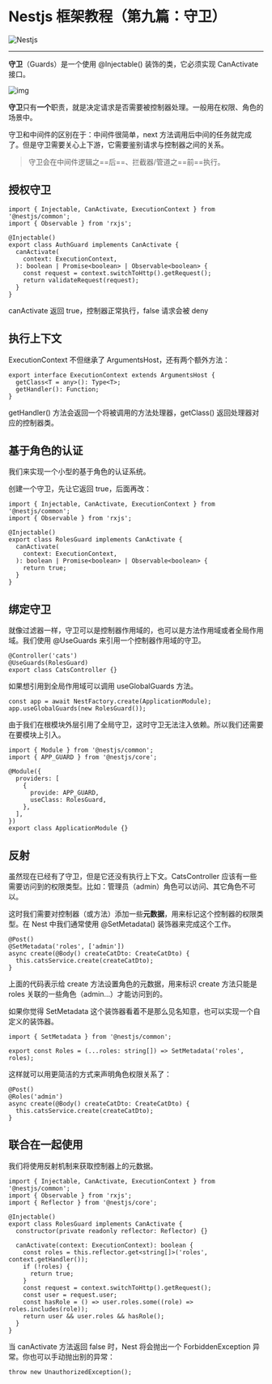 # Nestjs 框架教程（第九篇：守卫）

![Nestjs](https://image.yoouu.cn/sunseekerx/back-end/nestjs/nestjs-logo.png)

------





**守卫**（Guards）是一个使用 @Injectable() 装饰的类，它必须实现 CanActivate 接口。

![img](https://image.yoouu.cn/sunseekerx/back-end/nestjs/5d1ec2a0e2ae056395.png)

**守卫**只有**一个**职责，就是决定请求是否需要被控制器处理。一般用在权限、角色的场景中。

守卫和中间件的区别在于：中间件很简单，next 方法调用后中间的任务就完成了。但是守卫需要关心上下游，它需要鉴别请求与控制器之间的关系。

> 守卫会在中间件逻辑之==后==、拦截器/管道之==前==执行。

## 授权守卫

```
import { Injectable, CanActivate, ExecutionContext } from '@nestjs/common';
import { Observable } from 'rxjs';

@Injectable()
export class AuthGuard implements CanActivate {
  canActivate(
    context: ExecutionContext,
  ): boolean | Promise<boolean> | Observable<boolean> {
    const request = context.switchToHttp().getRequest();
    return validateRequest(request);
  }
}
```

canActivate 返回 true，控制器正常执行，false 请求会被 deny

## 执行上下文

ExecutionContext 不但继承了 ArgumentsHost，还有两个额外方法：

```
export interface ExecutionContext extends ArgumentsHost {
  getClass<T = any>(): Type<T>;
  getHandler(): Function;
}
```

getHandler() 方法会返回一个将被调用的方法处理器，getClass() 返回处理器对应的控制器类。

## 基于角色的认证

我们来实现一个小型的基于角色的认证系统。

创建一个守卫，先让它返回 true，后面再改：

```
import { Injectable, CanActivate, ExecutionContext } from '@nestjs/common';
import { Observable } from 'rxjs';

@Injectable()
export class RolesGuard implements CanActivate {
  canActivate(
    context: ExecutionContext,
  ): boolean | Promise<boolean> | Observable<boolean> {
    return true;
  }
}
```

## 绑定守卫

就像过滤器一样，守卫可以是控制器作用域的，也可以是方法作用域或者全局作用域。我们使用 @UseGuards 来引用一个控制器作用域的守卫。

```
@Controller('cats')
@UseGuards(RolesGuard)
export class CatsController {}
```

如果想引用到全局作用域可以调用 useGlobalGuards 方法。

```
const app = await NestFactory.create(ApplicationModule);
app.useGlobalGuards(new RolesGuard());
```

由于我们在根模块外层引用了全局守卫，这时守卫无法注入依赖。所以我们还需要在要模块上引入。

```
import { Module } from '@nestjs/common';
import { APP_GUARD } from '@nestjs/core';

@Module({
  providers: [
    {
      provide: APP_GUARD,
      useClass: RolesGuard,
    },
  ],
})
export class ApplicationModule {}
```

## 反射

虽然现在已经有了守卫，但是它还没有执行上下文。CatsController 应该有一些需要访问到的权限类型。比如：管理员（admin）角色可以访问、其它角色不可以。

这时我们需要对控制器（或方法）添加一些**元数据**，用来标记这个控制器的权限类型。在 Nest 中我们通常使用 @SetMetadata() 装饰器来完成这个工作。

```
@Post()
@SetMetadata('roles', ['admin'])
async create(@Body() createCatDto: CreateCatDto) {
  this.catsService.create(createCatDto);
}
```

上面的代码表示给 create 方法设置角色的元数据，用来标识 create 方法只能是 roles 关联的一些角色（admin…）才能访问到的。

如果你觉得 SetMetadata 这个装饰器看着不是那么见名知意，也可以实现一个自定义的装饰器。

```
import { SetMetadata } from '@nestjs/common';

export const Roles = (...roles: string[]) => SetMetadata('roles', roles);
```

这样就可以用更简洁的方式来声明角色权限关系了：

```
@Post()
@Roles('admin')
async create(@Body() createCatDto: CreateCatDto) {
  this.catsService.create(createCatDto);
}
```

## 联合在一起使用

我们将使用反射机制来获取控制器上的元数据。

```
import { Injectable, CanActivate, ExecutionContext } from '@nestjs/common';
import { Observable } from 'rxjs';
import { Reflector } from '@nestjs/core';

@Injectable()
export class RolesGuard implements CanActivate {
  constructor(private readonly reflector: Reflector) {}

  canActivate(context: ExecutionContext): boolean {
    const roles = this.reflector.get<string[]>('roles', context.getHandler());
    if (!roles) {
      return true;
    }
    const request = context.switchToHttp().getRequest();
    const user = request.user;
    const hasRole = () => user.roles.some((role) => roles.includes(role));
    return user && user.roles && hasRole();
  }
}
```

当 canActivate 方法返回 false 时，Nest 将会抛出一个 ForbiddenException 异常。你也可以手动抛出别的异常：

```
throw new UnauthorizedException();
```

